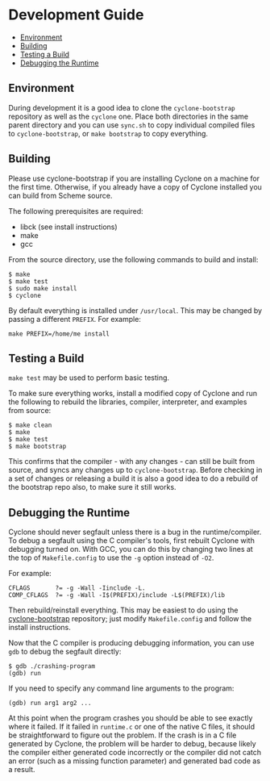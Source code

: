 # Development Guide

- [Environment](#environment)
- [Building](#building)
- [Testing a Build](#testing-a-build)
- [Debugging the Runtime](#debugging-the-runtime)

## Environment

During development it is a good idea to clone the `cyclone-bootstrap` repository as well as the `cyclone` one. Place both directories in the same parent directory and you can use `sync.sh` to copy individual compiled files to `cyclone-bootstrap`, or `make bootstrap` to copy everything.

## Building

Please use cyclone-bootstrap if you are installing Cyclone on a machine for the first time. Otherwise, if you already have a copy of Cyclone installed you can build from Scheme source. 

The following prerequisites are required:

- libck (see install instructions)
- make
- gcc

From the source directory, use the following commands to build and install:

    $ make
    $ make test
    $ sudo make install
    $ cyclone
    
By default everything is installed under `/usr/local`. This may be changed by passing a different `PREFIX`. For example:

    make PREFIX=/home/me install

## Testing a Build

`make test` may be used to perform basic testing. 

To make sure everything works, install a modified copy of Cyclone and run the following to rebuild the libraries, compiler, interpreter, and examples from source:

    $ make clean
    $ make
    $ make test
    $ make bootstrap

This confirms that the compiler - with any changes - can still be built from source, and syncs any changes up to `cyclone-bootstrap`. Before checking in a set of changes or releasing a build it is also a good idea to do a rebuild of the bootstrap repo also, to make sure it still works.

## Debugging the Runtime

Cyclone should never segfault unless there is a bug in the runtime/compiler. To debug a segfault using the C compiler's tools, first rebuilt Cyclone with debugging turned on. With GCC, you can do this by changing two lines at the top of `Makefile.config` to use the `-g` option instead of `-O2`. 

For example:

    CFLAGS       ?= -g -Wall -Iinclude -L.
    COMP_CFLAGS  ?= -g -Wall -I$(PREFIX)/include -L$(PREFIX)/lib

Then rebuild/reinstall everything. This may be easiest to do using the [cyclone-bootstrap](https://github.com/justinethier/cyclone-bootstrap) repository; just modify `Makefile.config` and follow the install instructions.

Now that the C compiler is producing debugging information, you can use `gdb` to debug the segfault directly:

    $ gdb ./crashing-program
    (gdb) run

If you need to specify any command line arguments to the program:

    (gdb) run arg1 arg2 ...

At this point when the program crashes you should be able to see exactly where it failed. If it failed in `runtime.c` or one of the native C files, it should be straightforward to figure out the problem. If the crash is in a C file generated by Cyclone, the problem will be harder to debug, because likely the compiler either generated code incorrectly or the compiler did not catch an error (such as a missing function parameter) and generated bad code as a result.
